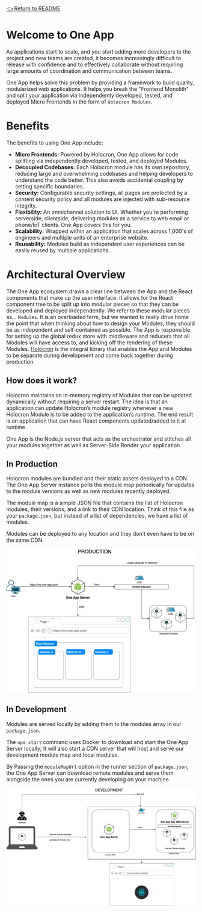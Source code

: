 <!--ONE-DOCS-HIDE start-->
[👈 Return to README](../README.md)
<!--ONE-DOCS-HIDE end-->

# Welcome to One App

As applications start to scale, and you start adding more developers to the project and new teams are created, it becomes increasingly difficult to release with confidence and to effectively collaborate without requiring large amounts of coordination and communication between teams. 

One App helps solve this problem by providing a framework to build quality, modularized web applications. It helps you break the "Frontend Monolith" and split your application via independently developed, tested, and deployed Micro Frontends in the form of `Holocron Modules`.

# Benefits

The benefits to using One App include:

- **Micro Frontends:** Powered by Holocron, One App allows for code splitting via independently developed, tested, and deployed Modules.
- **Decoupled Codebases:** Each Holocron module has its own repository, reducing large and overwhelming codebases and helping developers to understand the code better. This also avoids accidental coupling by setting specific boundaries.
- **Security:** Configurable security settings, all pages are protected by a content security policy and all modules are injected with sub-resource integrity.
- **Flexibility:** An omnichannel solution to UI. Whether you're performing serverside, clientside, delivering modules as a service to web email or phone/IoT clients. One App covers this for you.
- **Scalability:** Wrapped within an application that scales across 1,000's of engineers and multiple units of an enterprise website.
- **Reusability:** Modules build as independent user experiences can be easily reused by multiple applications.


# Architectural Overview

The One App ecosystem draws a clear line between the App and the React components that make up the user interface. It allows for the React component tree to be split up into modular pieces so that they can be developed and deployed independently. We refer to these modular pieces as… `Modules`. It is an overloaded term, but we wanted to really drive home the point that when thinking about how to design your Modules, they should be as independent and self-contained as possible. The App is responsible for setting up the global redux store with middleware and reducers that all Modules will have access to, and kicking off the rendering of these Modules. [Holocron](https://one-amex-docs.americanexpress.com/en-us/holocron/api/) is the integral library that enables the App and Modules to be separate during development and come back together during production.

## How does it work?

Holocron maintains an in-memory registry of Modules that can be updated dynamically without requiring a server restart. The idea is that an application can update Holocron’s module registry whenever a new Holocron Module is to be added to the application’s runtime. The end result is an application that can have React components updated/added to it at runtime.

One App is the Node.js server that acts as the orchestrator and stitches all your modules together as well as Server-Side Render your application.

## In Production

Holocron modules are bundled and their static assets deployed to a CDN. The One App Server instance polls the module map periodically for updates to the module versions as well as new modules recently deployed.

The module map is a simple JSON file that contains the list of Holocron modules, their versions, and a link to their CDN location. Think of this file as your `package.json`, but instead of a list of dependencies, we have a list of modules.

Modules can be deployed to any location and they don’t even have to be on the same CDN.

![Production](./images/oneapp-production.jpg)

## In Development

Modules are served locally by adding them to the modules array in our `package.json`.

The `npm start` command uses Docker to download and start the One App Server locally; It will also start a CDN server that will host and serve our development module map and local modules.

By Passing the `moduleMapUrl` option in the runner section of `package.json`, the One App Server can download remote modules and serve them alongside the ones you are currently developing on your machine.


![Production](./images/one-app-dev.jpg)

